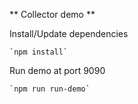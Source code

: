 ** Collector demo **

Install/Update dependencies
    
    `npm install`
    
Run demo at port 9090
    
    `npm run run-demo`